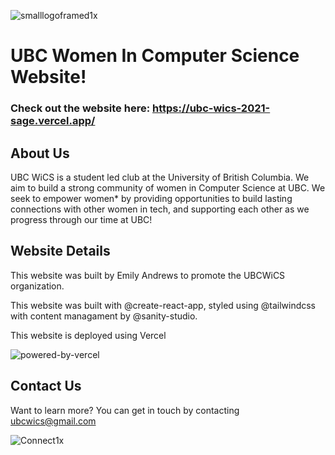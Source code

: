 
![smalllogoframed1x](https://user-images.githubusercontent.com/74979194/156458179-67e5620a-036f-4b90-870b-67f763e83339.png)


# UBC Women In Computer Science Website!

### Check out the website here: https://ubc-wics-2021-sage.vercel.app/

## About Us

UBC WiCS is a student led club at the University of British Columbia. We aim to build a strong community of women in Computer Science at UBC. We seek to empower women* by providing opportunities to build lasting connections with other women in tech, and supporting each other as we progress through our time at UBC!




## Website Details

This website was built by Emily Andrews to promote the UBCWiCS organization. 

This website was built with @create-react-app, styled using @tailwindcss with content managament by @sanity-studio. 

This website is deployed using Vercel 

![powered-by-vercel](https://user-images.githubusercontent.com/74979194/156459254-0d09e573-b892-437e-bdfd-acc6d59a5330.svg)

## Contact Us

Want to learn more? You can get in touch by contacting ubcwics@gmail.com

![Connect1x](https://user-images.githubusercontent.com/74979194/156458039-78507d12-ca37-427a-bb00-b628cb43dac2.png)

